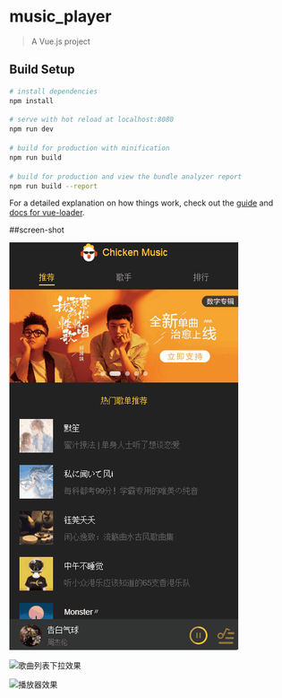 # music_player

> A Vue.js project

## Build Setup

``` bash
# install dependencies
npm install

# serve with hot reload at localhost:8080
npm run dev

# build for production with minification
npm run build

# build for production and view the bundle analyzer report
npm run build --report
```

For a detailed explanation on how things work, check out the [guide](http://vuejs-templates.github.io/webpack/) and [docs for vue-loader](http://vuejs.github.io/vue-loader).

##screen-shot

![选项卡切换](https://github.com/zhangjing9898/music-player-vue/blob/master/screen-shot/index.gif)


![歌曲列表下拉效果](https://raw.githubusercontent.com/zhangjing9898/music-player-vue/screen-shot/pull.gif)

![播放器效果](https://raw.githubusercontent.com/zhangjing9898/music-player-vue/screen-shot/player.gif)

